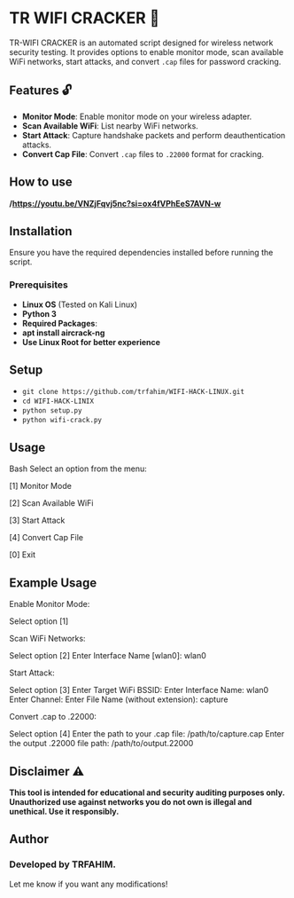 # TR WIFI CRACKER 🛜

TR-WIFI CRACKER is an automated script designed for wireless network security testing. It provides options to enable monitor mode, scan available WiFi networks, start attacks, and convert `.cap` files for password cracking.

## Features 🔓

- **Monitor Mode**: Enable monitor mode on your wireless adapter.
- **Scan Available WiFi**: List nearby WiFi networks.
- **Start Attack**: Capture handshake packets and perform deauthentication attacks.
- **Convert Cap File**: Convert `.cap` files to `.22000` format for cracking.
## How to use
**/https://youtu.be/VNZjFqvj5nc?si=ox4fVPhEeS7AVN-w**
## Installation
Ensure you have the required dependencies installed before running the script.

### Prerequisites

- **Linux OS** (Tested on Kali Linux)
- **Python 3**
- **Required Packages**:
- **apt install aircrack-ng**
- **Use Linux Root for better experience**

## Setup
- `git clone https://github.com/trfahim/WIFI-HACK-LINUX.git`
- `cd WIFI-HACK-LINIX`
- `python setup.py`
- `python wifi-crack.py`

## Usage
Bash
Select an option from the menu:

[1] Monitor Mode

[2] Scan Available WiFi

[3] Start Attack

[4] Convert Cap File

[0] Exit


## Example Usage

Enable Monitor Mode:

Select option [1]

Scan WiFi Networks:

Select option [2]
Enter Interface Name [wlan0]: wlan0

Start Attack:

Select option [3]
Enter Target WiFi BSSID: <BSSID>
Enter Interface Name: wlan0
Enter Channel: <Channel>
Enter File Name (without extension): capture

Convert .cap to .22000:

Select option [4]
Enter the path to your .cap file: /path/to/capture.cap
Enter the output .22000 file path: /path/to/output.22000


## Disclaimer ⚠️

**This tool is intended for educational and security auditing purposes only. Unauthorized use against networks you do not own is illegal and unethical. Use it responsibly.**

## Author

### Developed by TRFAHIM.

Let me know if you want any modifications!


  
